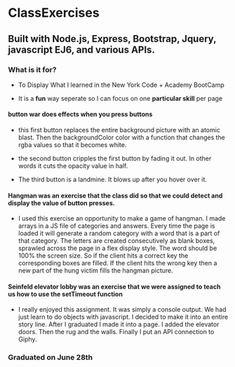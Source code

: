 # ClassExercises

## Built with Node.js, Express, Bootstrap, Jquery, javascript EJ6, and various APIs.

### What is it for?

+ To Display What I learned in the New York Code + Academy BootCamp

+ It is a **fun** way seperate so I can focus on one **particular skill** per page

#### button war does effects when you press buttons

+ this first button replaces the entire background picture with an atomic blast. Then the backgroundColor color with a function that changes the rgba values so that it becomes white.

+ the second button cripples the first button by fading it out. In other words it cuts the opacity value in half.

+ The third button is a landmine. It blows up after you hover over it.

#### Hangman was an exercise that the class did so that we could detect and display the value of button presses.

+ I used this exercise an opportunity to make a game of hangman. I made arrays in a JS file of categories and answers. Every time the page is loaded it will generate a random category with a word that is a part of that category. The letters are created consecutively as blank boxes, sprawled across the page in a flex display style. The word should be 100% the screen size. So if the client hits a correct key the corresponding boxes are filled. If the client hits the wrong key then a new part of the hung victim fills the hangman picture.

#### Seinfeld elevator lobby was an exercise that we were assigned to teach us how to use the setTimeout function

+ I really enjoyed this assignment. It was simply a console output. We had just learn to do objects with javascript. I decided to make it into an entire story line. After I graduated I made it into a page. I added the elevator doors. Then the rug and the walls. Finally I put an API connection to Giphy. 

### Graduated on June 28th
